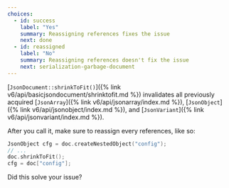 ```yaml
---
choices:
  - id: success
    label: "Yes"
    summary: Reassigning references fixes the issue
    next: done
  - id: reassigned
    label: "No"
    summary: Reassigning references doesn't fix the issue
    next: serialization-garbage-document
---
```


[`JsonDocument::shrinkToFit()`]({% link v6/api/basicjsondocument/shrinktofit.md %}) invalidates all previously acquired [`JsonArray`]({% link v6/api/jsonarray/index.md %}), [`JsonObject`]({% link v6/api/jsonobject/index.md %}), and [`JsonVariant`]({% link v6/api/jsonvariant/index.md %}).

After you call it, make sure to reassign  every references, like so:

```c++
JsonObject cfg = doc.createNestedObject("config");
// ...
doc.shrinkToFit();
cfg = doc["config"];
```

Did this solve your issue?